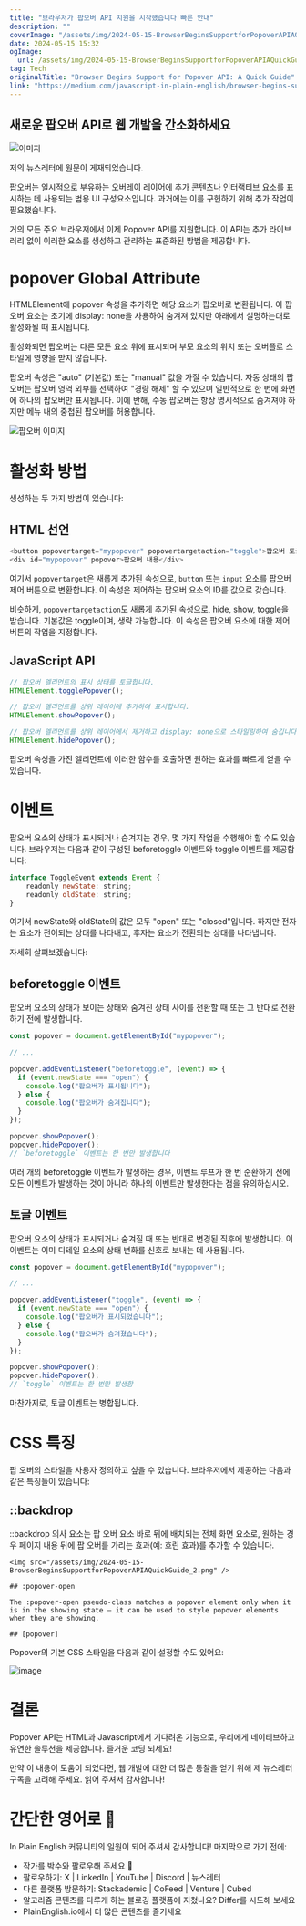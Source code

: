```yaml
---
title: "브라우저가 팝오버 API 지원을 시작했습니다 빠른 안내"
description: ""
coverImage: "/assets/img/2024-05-15-BrowserBeginsSupportforPopoverAPIAQuickGuide_0.png"
date: 2024-05-15 15:32
ogImage: 
  url: /assets/img/2024-05-15-BrowserBeginsSupportforPopoverAPIAQuickGuide_0.png
tag: Tech
originalTitle: "Browser Begins Support for Popover API: A Quick Guide"
link: "https://medium.com/javascript-in-plain-english/browser-begins-support-for-popover-api-a-quick-guide-c02db5f5d312"
---
```



## 새로운 팝오버 API로 웹 개발을 간소화하세요

![이미지](/assets/img/2024-05-15-BrowserBeginsSupportforPopoverAPIAQuickGuide_0.png)

저의 뉴스레터에 원문이 게재되었습니다.

팝오버는 일시적으로 부유하는 오버레이 레이어에 추가 콘텐츠나 인터랙티브 요소를 표시하는 데 사용되는 범용 UI 구성요소입니다. 과거에는 이를 구현하기 위해 추가 작업이 필요했습니다.



거의 모든 주요 브라우저에서 이제 Popover API를 지원합니다. 이 API는 추가 라이브러리 없이 이러한 요소를 생성하고 관리하는 표준화된 방법을 제공합니다.

# popover Global Attribute

HTMLElement에 popover 속성을 추가하면 해당 요소가 팝오버로 변환됩니다. 이 팝오버 요소는 초기에 display: none을 사용하여 숨겨져 있지만 아래에서 설명하는대로 활성화될 때 표시됩니다.

활성화되면 팝오버는 다른 모든 요소 위에 표시되며 부모 요소의 위치 또는 오버플로 스타일에 영향을 받지 않습니다.



팝오버 속성은 "auto" (기본값) 또는 "manual" 값을 가질 수 있습니다. 자동 상태의 팝오버는 팝오버 영역 외부를 선택하여 "경량 해제" 할 수 있으며 일반적으로 한 번에 화면에 하나의 팝오버만 표시됩니다. 이에 반해, 수동 팝오버는 항상 명시적으로 숨겨져야 하지만 메뉴 내의 중첩된 팝오버를 허용합니다.

![팝오버 이미지](/assets/img/2024-05-15-BrowserBeginsSupportforPopoverAPIAQuickGuide_1.png)

# 활성화 방법

생성하는 두 가지 방법이 있습니다:



## HTML 선언

```js
<button popovertarget="mypopover" popovertargetaction="toggle">팝오버 토글</button>
<div id="mypopover" popover>팝오버 내용</div>
```

여기서 `popovertarget`은 새롭게 추가된 속성으로, `button` 또는 `input` 요소를 팝오버 제어 버튼으로 변환합니다. 이 속성은 제어하는 팝오버 요소의 ID를 값으로 갖습니다.

비슷하게, `popovertargetaction`도 새롭게 추가된 속성으로, hide, show, toggle을 받습니다. 기본값은 toggle이며, 생략 가능합니다. 이 속성은 팝오버 요소에 대한 제어 버튼의 작업을 지정합니다.



## JavaScript API

```js
// 팝오버 엘리먼트의 표시 상태를 토글합니다.
HTMLElement.togglePopover();

// 팝오버 엘리먼트를 상위 레이어에 추가하여 표시합니다.
HTMLElement.showPopover();

// 팝오버 엘리먼트를 상위 레이어에서 제거하고 display: none으로 스타일링하여 숨깁니다.
HTMLElement.hidePopover();
```

팝오버 속성을 가진 엘리먼트에 이러한 함수를 호출하면 원하는 효과를 빠르게 얻을 수 있습니다.

# 이벤트



팝오버 요소의 상태가 표시되거나 숨겨지는 경우, 몇 가지 작업을 수행해야 할 수도 있습니다. 브라우저는 다음과 같이 구성된 beforetoggle 이벤트와 toggle 이벤트를 제공합니다:

```js
interface ToggleEvent extends Event {
    readonly newState: string;
    readonly oldState: string;
}
```

여기서 newState와 oldState의 값은 모두 "open" 또는 "closed"입니다. 하지만 전자는 요소가 전이되는 상태를 나타내고, 후자는 요소가 전환되는 상태를 나타냅니다.

자세히 살펴보겠습니다:



## beforetoggle 이벤트

팝오버 요소의 상태가 보이는 상태와 숨겨진 상태 사이를 전환할 때 또는 그 반대로 전환하기 전에 발생합니다.

```js
const popover = document.getElementById("mypopover");

// ...

popover.addEventListener("beforetoggle", (event) => {
  if (event.newState === "open") {
    console.log("팝오버가 표시됩니다");
  } else {
    console.log("팝오버가 숨겨집니다");
  }
});

popover.showPopover();
popover.hidePopover();
// `beforetoggle` 이벤트는 한 번만 발생합니다
```

여러 개의 beforetoggle 이벤트가 발생하는 경우, 이벤트 루프가 한 번 순환하기 전에 모든 이벤트가 발생하는 것이 아니라 하나의 이벤트만 발생한다는 점을 유의하십시오.



## 토글 이벤트

팝오버 요소의 상태가 표시되거나 숨겨질 때 또는 반대로 변경된 직후에 발생합니다. 이 이벤트는 이미 디테일 요소의 상태 변화를 신호로 보내는 데 사용됩니다.

```js
const popover = document.getElementById("mypopover");

// ...

popover.addEventListener("toggle", (event) => {
  if (event.newState === "open") {
    console.log("팝오버가 표시되었습니다");
  } else {
    console.log("팝오버가 숨겨졌습니다");
  }
});

popover.showPopover();
popover.hidePopover();
// `toggle` 이벤트는 한 번만 발생함
```

마찬가지로, 토글 이벤트는 병합됩니다.



# CSS 특징

팝 오버의 스타일을 사용자 정의하고 싶을 수 있습니다. 브라우저에서 제공하는 다음과 같은 특징들이 있습니다:

## ::backdrop

::backdrop 의사 요소는 팝 오버 요소 바로 뒤에 배치되는 전체 화면 요소로, 원하는 경우 페이지 내용 뒤에 팝 오버를 가리는 효과(예: 흐린 효과)를 추가할 수 있습니다.



```
<img src="/assets/img/2024-05-15-BrowserBeginsSupportforPopoverAPIAQuickGuide_2.png" />

## :popover-open

The :popover-open pseudo-class matches a popover element only when it is in the showing state — it can be used to style popover elements when they are showing.

## [popover]
```



Popover의 기본 CSS 스타일을 다음과 같이 설정할 수도 있어요:

![image](/assets/img/2024-05-15-BrowserBeginsSupportforPopoverAPIAQuickGuide_3.png)

# 결론

Popover API는 HTML과 Javascript에서 기다려온 기능으로, 우리에게 네이티브하고 유연한 솔루션을 제공합니다. 즐거운 코딩 되세요!



만약 이 내용이 도움이 되었다면, 웹 개발에 대한 더 많은 통찰을 얻기 위해 제 뉴스레터 구독을 고려해 주세요. 읽어 주셔서 감사합니다!

# 간단한 영어로 🚀

In Plain English 커뮤니티의 일원이 되어 주셔서 감사합니다! 마지막으로 가기 전에:

- 작가를 박수와 팔로우해 주세요 👏️️
- 팔로우하기: X | LinkedIn | YouTube | Discord | 뉴스레터
- 다른 플랫폼 방문하기: Stackademic | CoFeed | Venture | Cubed
- 알고리즘 콘텐츠를 다루게 하는 블로깅 플랫폼에 지쳤나요? Differ를 시도해 보세요
- PlainEnglish.io에서 더 많은 콘텐츠를 즐기세요